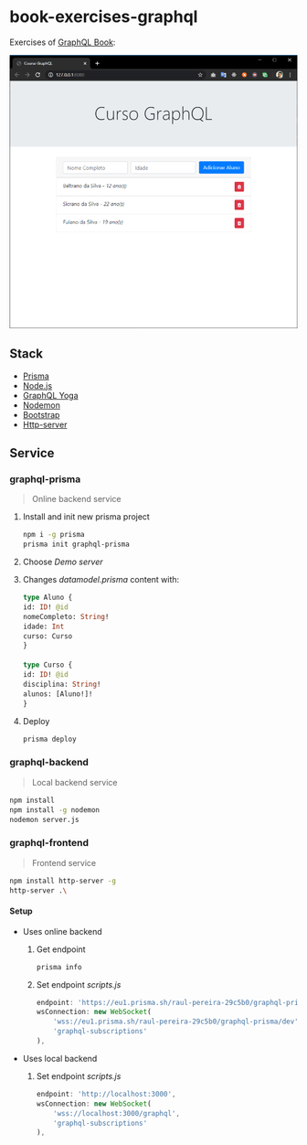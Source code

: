 # book-exercises-graphql

Exercises of [GraphQL Book](https://www.casadocodigo.com.br/products/livro-graphql):

![graphql-book](graphql-book.png)

## Stack

- [Prisma](https://www.prisma.io/)
- [Node.js](https://nodejs.org)
- [GraphQL Yoga](https://github.com/prisma-labs/graphql-yoga)
- [Nodemon](https://nodemon.io/)
- [Bootstrap](https://getbootstrap.com/)
- [Http-server](https://github.com/http-party/http-server)

## Service

### graphql-prisma

> Online backend service

1. Install and init new prisma project

    ```bash
    npm i -g prisma
    prisma init graphql-prisma
    ```

2. Choose _Demo server_
3. Changes _datamodel.prisma_ content with:

    ```graphql
    type Aluno {
    id: ID! @id
    nomeCompleto: String!
    idade: Int
    curso: Curso
    }

    type Curso {
    id: ID! @id
    disciplina: String!
    alunos: [Aluno!]!
    }
    ```

4. Deploy

    ```bash
    prisma deploy
    ```

### graphql-backend

> Local backend service

```bash
npm install
npm install -g nodemon
nodemon server.js
```

### graphql-frontend

> Frontend service

```bash
npm install http-server -g
http-server .\
```

#### Setup

- Uses online backend

  1. Get endpoint

      ```bash
      prisma info
      ```

  2. Set endpoint _scripts.js_

      ```javascript
      endpoint: 'https://eu1.prisma.sh/raul-pereira-29c5b0/graphql-prisma/dev',
      wsConnection: new WebSocket(
          'wss://eu1.prisma.sh/raul-pereira-29c5b0/graphql-prisma/dev',
          'graphql-subscriptions'
      ),
      ```

- Uses local backend

  1. Set endpoint _scripts.js_

      ```javascript
      endpoint: 'http://localhost:3000',
      wsConnection: new WebSocket(
          'wss://localhost:3000/graphql',
          'graphql-subscriptions'
      ),
      ```
